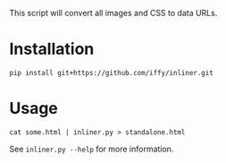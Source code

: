 This script will convert all images and CSS to data URLs.

# Installation

    pip install git+https://github.com/iffy/inliner.git

# Usage

    cat some.html | inliner.py > standalone.html

See `inliner.py --help` for more information.